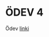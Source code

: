 # ÖDEV 4
Ödev [linki](https://app.patika.dev/egitimler/java-ile-backend-web-development-patikasi/java101/pratik-taksimetre)